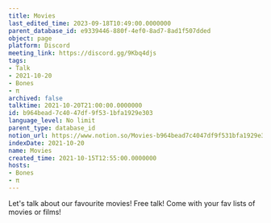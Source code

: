 ```yaml
---
title: Movies
last_edited_time: 2023-09-18T10:49:00.0000000
parent_database_id: e9339446-880f-4ef0-8ad7-8ad1f507dded
object: page
platform: Discord
meeting_link: https://discord.gg/9Kbq4djs
tags:
- Talk
- 2021-10-20
- Bones
- π
archived: false
talktime: 2021-10-20T21:00:00.0000000
id: b964bead-7c40-47df-9f53-1bfa1929e303
language_level: No limit
parent_type: database_id
notion_url: https://www.notion.so/Movies-b964bead7c4047df9f531bfa1929e303
indexDate: 2021-10-20
name: Movies
created_time: 2021-10-15T12:55:00.0000000
hosts:
- Bones
- π
---
```


Let's talk about our favourite movies!
Free talk! Come with your fav lists of movies or films!



